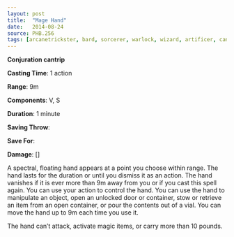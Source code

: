 ```yaml
---
layout: post
title:  "Mage Hand"
date:   2014-08-24
source: PHB.256
tags: [arcanetrickster, bard, sorcerer, warlock, wizard, artificer, cantrip, conjuration]
---
```


**Conjuration cantrip**

**Casting Time**: 1 action

**Range**: 9m

**Components**: V, S

**Duration**: 1 minute

**Saving Throw**:

**Save For**:

**Damage**: []

A spectral, floating hand appears at a point you choose within range. The hand lasts for the duration or until you dismiss it as an action. The hand vanishes if it is ever more than 9m away from you or if you cast this spell again.
You can use your action to control the hand. You can use the hand to manipulate an object, open an unlocked door or container, stow or retrieve an item from an open container, or pour the contents out of a vial. You can move the hand up to 9m each time you use it.

The hand can’t attack, activate magic items, or carry more than 10 pounds.